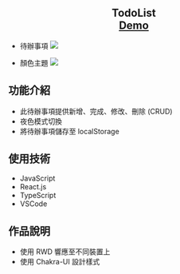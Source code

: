 <h2 align="center">
  TodoList<br/>
  <a href="https://et1016.github.io/todolist/" target="_blank">Demo</a>
</h2>

- 待辦事項
  ![](https://i.imgur.com/Fq69Dxt.png)

- 顏色主題
  ![](https://i.imgur.com/XK1lSk5.png)

<h2>功能介紹</h2>

- 此待辦事項提供新增、完成、修改、刪除 (CRUD)
- 夜色模式切換
- 將待辦事項儲存至 localStorage

<h2>使用技術</h2>

- JavaScript
- React.js
- TypeScript
- VSCode

<h2>作品說明</h2>

- 使用 RWD 響應至不同裝置上
- 使用 Chakra-UI 設計樣式
